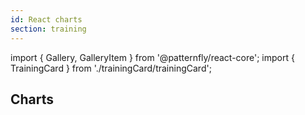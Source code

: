 ```yaml
---
id: React charts
section: training
---
```


import { Gallery, GalleryItem } from '@patternfly/react-core';
import { TrainingCard } from './trainingCard/trainingCard';

## Charts

<Gallery hasGutter>
  <GalleryItem>
    <TrainingCard
      trainingType="react-charts"
      title="Area chart"
      level="beginner"
      time="10 minutes"
      description="Learn how to implement a React area chart."
      katacodaId="area-chart"
    />
  </GalleryItem>
  <GalleryItem>
    <TrainingCard
      trainingType="react-charts"
      title="Bar chart"
      level="beginner"
      time="10 minutes"
      description="Learn how to implement a React bar chart."
      katacodaId="bar-chart"
    />
  </GalleryItem>
  <GalleryItem>
    <TrainingCard
      trainingType="react-charts"
      title="Bullet chart"
      level="beginner"
      time="10 minutes"
      description="Learn how to implement a React bullet chart."
      katacodaId="bullet-chart"
    />
  </GalleryItem>
  <GalleryItem>
    <TrainingCard
      trainingType="react-charts"
      title="Donut chart"
      level="beginner"
      time="10 minutes"
      description="Learn how to implement a React donut chart."
      katacodaId="donut-chart"
    />
  </GalleryItem>
  <GalleryItem>
    <TrainingCard
      trainingType="react-charts"
      title="Donut utilization chart"
      level="beginner"
      time="12 minutes"
      description="Learn how to implement a React donut utilization chart."
      katacodaId="donut-utilization-chart"
    />
  </GalleryItem>
  <GalleryItem>
    <TrainingCard
      trainingType="react-charts"
      title="Line chart"
      level="beginner"
      time="10 minutes"
      description="Learn how to implement a React line chart."
      katacodaId="line-chart"
    />
  </GalleryItem>
  <GalleryItem>
    <TrainingCard
      trainingType="react-charts"
      title="Pie chart"
      level="beginner"
      time="10 minutes"
      description="Learn how to implement a React pie chart."
      katacodaId="pie-chart"
    />
  </GalleryItem>
  <GalleryItem>
    <TrainingCard
      trainingType="react-charts"
      title="Stack chart"
      level="beginner"
      time="10 minutes"
      description="Learn how to implement a React pie chart."
      katacodaId="stack-chart"
    />
  </GalleryItem>
  <GalleryItem>
    <TrainingCard
      trainingType="react-charts"
      title="Sparkline chart"
      level="beginner"
      time="12 minutes"
      description="Learn how to implement a React sparkline chart."
      katacodaId="sparkline-chart"
    />
  </GalleryItem>
</Gallery>
